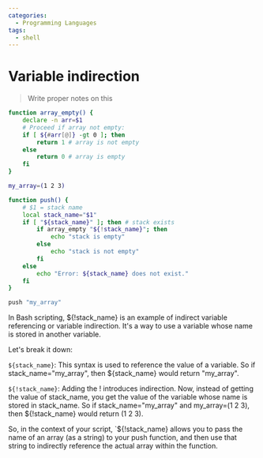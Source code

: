 ```yaml
---
categories:
  - Programming Languages
tags:
  - shell
---
```


# Variable indirection

> Write proper notes on this

```sh
function array_empty() {
    declare -n arr=$1
    # Proceed if array not empty:
    if [ ${#arr[@]} -gt 0 ]; then
        return 1 # array is not empty
    else
        return 0 # array is empty
    fi
}

my_array=(1 2 3)

function push() {
    # $1 = stack name
    local stack_name="$1"
    if [ "${stack_name}" ]; then # stack exists
        if array_empty "${!stack_name}"; then
            echo "stack is empty"
        else
            echo "stack is not empty"
        fi
    else
        echo "Error: ${stack_name} does not exist."
    fi
}

push "my_array"

```

In Bash scripting, ${!stack_name} is an example of indirect variable referencing
or variable indirection. It's a way to use a variable whose name is stored in
another variable.

Let's break it down:

`${stack_name}`: This syntax is used to reference the value of a variable. So if
stack_name="my_array", then ${stack_name} would return "my_array".

`${!stack_name}`: Adding the ! introduces indirection. Now, instead of getting
the value of stack_name, you get the value of the variable whose name is stored
in stack_name. So if stack_name="my_array" and my_array=(1 2 3), then
${!stack_name} would return (1 2 3).

So, in the context of your script, `${!stack_name} allows you to pass the name
of an array (as a string) to your push function, and then use that string to
indirectly reference the actual array within the function.
